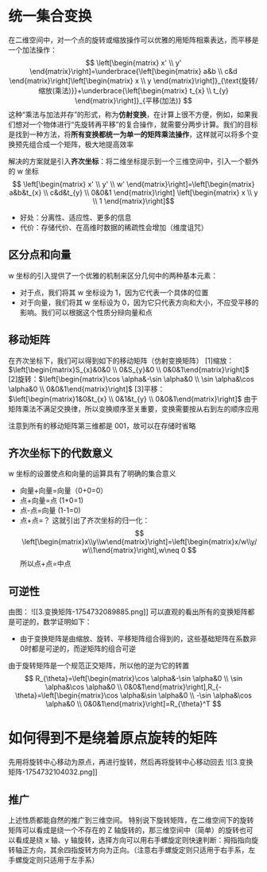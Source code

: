 # 统一集合变换
在二维空间中，对一个点的旋转或缩放操作可以优雅的用矩阵相乘表达，而平移是一个加法操作：
$$
\left[\begin{matrix}
x' \\
y'
\end{matrix}\right]=\underbrace{\left[\begin{matrix}
a&b \\
c&d
\end{matrix}\right]\left[\begin{matrix}
x \\
y
\end{matrix}\right]}_{\text{旋转/缩放(乘法)}}+\underbrace{\left[\begin{matrix}
t_{x} \\
t_{y}
\end{matrix}\right]}_{平移(加法)}
$$
这种“乘法与加法并存”的形式，称为**仿射变换**，在计算上很不方便，例如，如果我们想对一个物体进行“先旋转再平移”的复合操作，就需要分两步计算。我们的目标是找到一种方法，将**所有变换都统一为单一的矩阵乘法操作**，这样就可以将多个变换预先组合成一个矩阵，极大地提高效率

解决的方案就是引入**齐次坐标**：将二维坐标提示到一个三维空间中，引入一个额外的 w 坐标
$$
\left[\begin{matrix}
x' \\
y' \\
w'
\end{matrix}\right]=\left[\begin{matrix}
a&b&t_{x} \\
c&d&t_{y} \\
0&0&1
\end{matrix}\right]
\left[\begin{matrix}
x \\
y \\
1
\end{matrix}\right]$$
- 好处：分离性、适应性、更多的信息
- 代价：存储代价、在高维时数据的稀疏性会增加（维度诅咒）

## 区分点和向量
w 坐标的引入提供了一个优雅的机制来区分几何中的两种基本元素：
- 对于点，我们将其 w 坐标设为 1，因为它代表一个具体的位置
- 对于向量，我们将其 w 坐标设为 0，因为它只代表方向和大小，不应受平移的影响。我们可以根据这个性质分辩向量和点

## 移动矩阵
在齐次坐标下，我们可以得到如下的移动矩阵（仿射变换矩阵）
[1]缩放：$\left[\begin{matrix}S_{x}&0&0 \\ 0&S_{y}&0 \\ 0&0&1\end{matrix}\right]$
[2]旋转：$\left[\begin{matrix}\cos \alpha&-\sin \alpha&0 \\ \sin \alpha&\cos \alpha&0 \\ 0&0&1\end{matrix}\right]$
[3]平移：$\left[\begin{matrix}1&0&t_{x} \\ 0&1&t_{y} \\ 0&0&1\end{matrix}\right]$
由于矩阵乘法不满足交换律，所以变换顺序至关重要，变换需要按从右到左的顺序应用

注意到所有的移动矩阵第三维都是 001，故可以在存储时省略

## 齐次坐标下的代数意义
w 坐标的设置使点和向量的运算具有了明确的集合意义
- 向量+向量=向量（0+0=0）
- 点+向量=点 (1+0=1)
- 点-点=向量 (1-1=0)
- 点+点=？
这就引出了齐次坐标的归一化：
$$
\left[\begin{matrix}x\\y\\w\end{matrix}\right]=\left[\begin{matrix}x/w\\y/w\\1\end{matrix}\right],w\neq 0
$$
所以点+点=中点

## 可逆性
由图：
![[3.变换矩阵-1754732089885.png]]
可以直观的看出所有的变换矩阵都是可逆的，数学证明如下：
- 由于变换矩阵是由缩放、旋转、平移矩阵组合得到的，这些基础矩阵在系数非0时都是可逆的，而逆矩阵的组合可逆

由于旋转矩阵是一个规范正交矩阵，所以他的逆为它的转置
$$
R_{\theta}=\left[\begin{matrix}\cos \alpha&-\sin \alpha&0 \\ \sin \alpha&\cos \alpha&0 \\ 0&0&1\end{matrix}\right],R_{-\theta}=\left[\begin{matrix}\cos \alpha&\sin \alpha&0 \\ -\sin \alpha&\cos \alpha&0 \\ 0&0&1\end{matrix}\right]=R_{\theta}^T
$$

# 如何得到不是绕着原点旋转的矩阵
先用将旋转中心移动为原点，再进行旋转，然后再将旋转中心移动回去
![[3.变换矩阵-1754732104032.png]]

## 推广
上述性质都能自然的推广到三维空间。
特别说下旋转矩阵，在二维空间下的旋转矩阵可以看成是绕一个不存在的 Z 轴旋转的，那三维空间中（简单）的旋转也可以看成是绕 x 轴、y 轴旋转，选择方向可以用右手螺旋定则快速判断：拇指指向旋转轴正方向，其余四指旋转方向为正向。（注意右手螺旋定则只适用于右手系，左手螺旋定则只适用于左手系）
